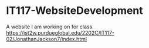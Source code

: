 # IT117-WebsiteDevelopment
A website I am working on for class.
https://ist2w.purdueglobal.edu/2202C/IT117-02/JonathanJackson7/index.html
